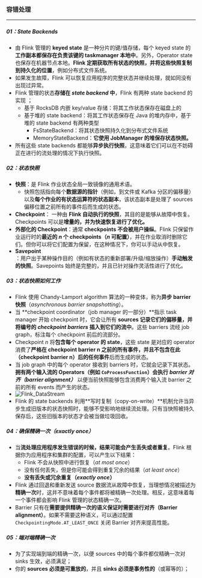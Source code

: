 ### 容错处理

------

##### 01：State Backends 

- 由 Flink 管理的 **keyed state** 是一种分片的键/值存储，每个 keyed state 的**工作副本都保存在负责该键的 taskmanager 本地中**。另外，Operator state 也保存在机器节点本地。**Flink 定期获取所有状态的快照，并将这些快照复制到持久化的位置**，例如分布式文件系统。
- 如果发生故障，Flink 可以恢复应用程序的完整状态并继续处理，就如同没有出现过异常。
- Flink 管理的状态**存储在 *state backend* 中**，Flink 有两种 state backend 的实现 ；
  - 基于 RocksDB 内嵌 key/value 存储：将其工作状态保存在磁盘上的
  - 基于堆的 state backend：将其工作状态保存在 Java 的堆内存中，基于堆的 state backend 有两种类型
    - FsStateBackend：将其状态快照持久化到分布式文件系统
    - MemoryStateBackend：**它使用 JobManager 的堆保存状态快照。**
- 所有这些 state backends 都能够**异步执行快照**，这意味着它们可以在不妨碍正在进行的流处理的情况下执行快照。

##### 02：状态快照

- **快照**：是 Flink 作业状态全局一致镜像的通用术语。
  - 快照包括指向每个**数据源的指针**（例如，到文件或 Kafka 分区的偏移量）以及**每个作业的有状态运算符的状态副本**，该状态副本是处理了 sources 偏移位置之前所有的事件后而生成的状态。
- **Checkpoint**： 一种由 **Flink 自动执行的快照**，其目的是能够从故障中恢复。Checkpoints 可以是**增量的，并为快速恢复进行了优化。**
- **外部化的 Checkpoint**：通常 **checkpoints 不会被用户操纵**。Flink 只保留作业运行时的**最近的 *n* 个 checkpoints（*n* 可配置）**，并在作业取消时删除它们。但你可以将它们配置为保留，在这种情况下，你可以手动从中恢复。
- **Savepoint**：用户出于某种操作目的（例如有状态的重新部署/升级/缩放操作）**手动触发的快照**。Savepoints 始终是完整的，并且已针对操作灵活性进行了优化。

##### 03：状态快照如何工作

- Flink 使用 Chandy-Lamport algorithm 算法的一种变体，称为**异步 barrier 快照**（*asynchronous barrier snapshotting*）。
- 当 **checkpoint coordinator（job manager 的一部分）**指示 task manager 开始 checkpoint 时，它会让所有 **sources 记录它们的偏移量，并将编号的 *checkpoint barriers* 插入到它们的流中**。这些 barriers 流经 job graph，标注每个 checkpoint 前后的流部分。
- Checkpoint *n* 将**包含每个 operator 的 state**，这些 state 是对应的 operator 消费了**严格在 checkpoint barrier n 之前的所有事件，并且不包含在此（checkpoint barrier n）后的任何事件**后而生成的状态。
- 当 job graph 中的每个 operator 接收到 barriers 时，它就会记录下其状态。**拥有两个输入流的 Operators（例如 `CoProcessFunction`）会执行 *barrier 对齐（barrier alignment）*** 以便当前快照能够包含消费两个输入流 barrier 之前的所有 events 而产生的状态。
- ![Flink_DataStream](/Users/likang/Code/Git/Middleware/Flink/photos/checkpoint.jpg)
- Flink 的 state backends 利用**写时复制（copy-on-write）**机制允许当异步生成旧版本的状态快照时，能够不受影响地继续流处理。只有当快照被持久保存后，这些旧版本的状态才会被当做垃圾回收。

##### 04：确保精确一次（exactly once）

- 当**流处理应用程序发生错误的时候，结果可能会产生丢失或者重复**。Flink 根据你为应用程序和集群的配置，可以产生以下结果：
  - Flink 不会从快照中进行恢复（*at most once*）
  - 没有任何丢失，但是你可能会得到重复冗余的结果（*at least once*）
  - **没有丢失或冗余重复（*exactly once*）**
- Flink 通过回退和重新发送 source 数据流从故障中恢复，当理想情况被描述为**精确一次**时，这并不意味着每个事件都将被精确一次处理。相反，这意味着每一个事件都会影响 Flink 管理的状态精确一次。
- Barrier 只有在**需要提供精确一次的语义保证时需要进行对齐（Barrier alignment）**。如果不需要这种语义，可以通过配置 `CheckpointingMode.AT_LEAST_ONCE` 关闭 Barrier 对齐来提高性能。

##### 05：端对端精确一次

- 为了实现端到端的精确一次，以便 sources 中的每个事件都仅精确一次对 sinks 生效，必须满足；
- 你的 **sources 必须是可重放的**，并且 **sinks 必须是事务性的**（或幂等的）；















